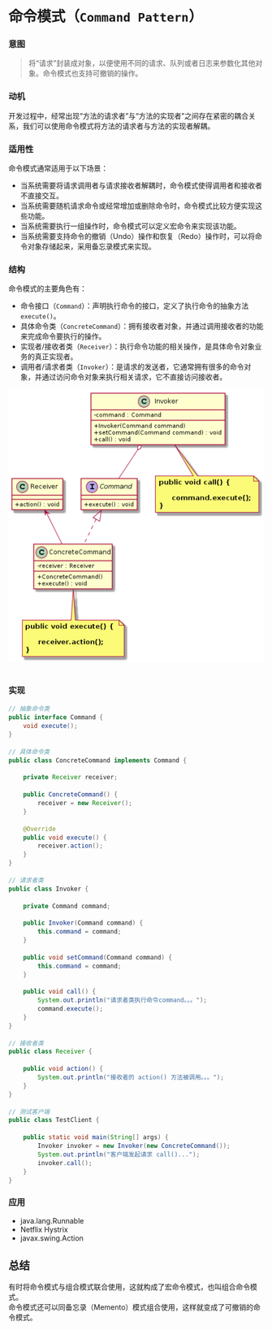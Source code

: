 命令模式（`Command Pattern`）
====================
### **意图**
> 将“请求”封装成对象，以便使用不同的请求、队列或者日志来参数化其他对象。命令模式也支持可撤销的操作。

### **动机**
开发过程中，经常出现“方法的请求者”与“方法的实现者”之间存在紧密的耦合关系，我们可以使用命令模式将方法的请求者与方法的实现者解耦。

### **适用性**
命令模式通常适用于以下场景：
- 当系统需要将请求调用者与请求接收者解耦时，命令模式使得调用者和接收者不直接交互。
- 当系统需要随机请求命令或经常增加或删除命令时，命令模式比较方便实现这些功能。
- 当系统需要执行一组操作时，命令模式可以定义宏命令来实现该功能。
- 当系统需要支持命令的撤销（Undo）操作和恢复（Redo）操作时，可以将命令对象存储起来，采用备忘录模式来实现。

### **结构**
命令模式的主要角色有：
- 命令接口（``Command``）：声明执行命令的接口，定义了执行命令的抽象方法 ``execute()``。
- 具体命令类（``ConcreteCommand``）：拥有接收者对象，并通过调用接收者的功能来完成命令要执行的操作。
- 实现者/接收者类（``Receiver``）：执行命令功能的相关操作，是具体命令对象业务的真正实现者。
- 调用者/请求者类（``Invoker``）：是请求的发送者，它通常拥有很多的命令对象，并通过访问命令对象来执行相关请求，它不直接访问接收者。

<div align="center"> <img src="images/35.command.png" width="520px"> </div><br>

### **实现**
```java
// 抽象命令类
public interface Command {
	void execute();
}

// 具体命令类
public class ConcreteCommand implements Command {

	private Receiver receiver;

	public ConcreteCommand() {
		receiver = new Receiver();
	}

	@Override
	public void execute() {
		receiver.action();
	}
}

// 请求者类
public class Invoker {

	private Command command;

	public Invoker(Command command) {
		this.command = command;
	}

	public void setCommand(Command command) {
		this.command = command;
	}

	public void call() {
		System.out.println("请求者类执行命令command。。。");
		command.execute();
	}
}

// 接收者类
public class Receiver {

	public void action() {
		System.out.println("接收者的 action() 方法被调用。。。");
	}
}

// 测试客户端
public class TestClient {

	public static void main(String[] args) {
		Invoker invoker = new Invoker(new ConcreteCommand());
		System.out.println("客户端发起请求 call()...");
		invoker.call();
	}
}
```
### **应用**
- java.lang.Runnable
- Netflix Hystrix
- javax.swing.Action

## 总结
有时将命令模式与组合模式联合使用，这就构成了宏命令模式，也叫组合命令模式。  
命令模式还可以同备忘录（Memento）模式组合使用，这样就变成了可撤销的命令模式。

